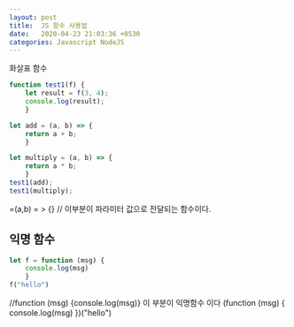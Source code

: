 ```yaml
---
layout: post
title:  JS 함수 사용법
date:   2020-04-23 21:03:36 +0530
categories: Javascript NodeJS
---
```

화살표 함수

```javascript
function test1(f) {   
    let result = f(3, 4);   
    console.log(result); 
    } 

let add = (a, b) => {   
    return a + b; 
    } 

let multiply = (a, b) => {
    return a * b; 
    } 
test1(add); 
test1(multiply);

```
=(a,b) = > {} // 이부분이 파라미터 값으로 전달되는 함수이다.

익명 함수
---

```javascript
let f = function (msg) {   
    console.log(msg) 
    } 
f("hello")
```
//function (msg) {console.log(msg)} 이 부분이 익명함수 이다 
(function (msg) {   console.log(msg) })("hello")

[jekyll-docs]: https://jekyllrb.com/docs/home
[jekyll-gh]:   https://github.com/jekyll/jekyll
[jekyll-talk]: https://talk.jekyllrb.com/
